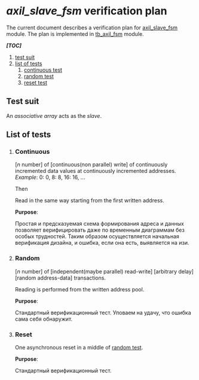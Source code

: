 # *axil_slave_fsm* verification plan

The current document describes a verification plan for
[axil_slave_fsm](../rtl/vga_axil_slave_fsm.sv) module. The plan is implemented in
[tb_axil_fsm](tb_axil_fsm.sv) module.

***[TOC]***
1.  [test suit](#test-suit)
1.  [list of tests](#list-of-tests)
    1.  [continuous test](#continuous)
    1.  [random test](#random)
    1.  [reset test](#reset)

## Test suit

An *associative array* acts as the *slave*.

## List of tests

1.  ### Continuous

    [*n* number] of [continuous(non parallel) write] of continuously incremented data values at
    continuously incremented addresses. *Example*: 0: 0, 8: 8, 16: 16, ...

    Then

    Read in the same way starting from the first written address.

    **Purpose**:

    Простая и предсказуемая схема формирования адреса и данных позволяет верифицировать даже
    по временным диаграммам без особых трудностей. Таким образом осуществляется начальная
    верификация дизайна, и ошибка, если она есть, выявляется на изи.

1.  ### Random

    [*n* number] of [independent(maybe parallel) read-write] [arbitrary delay] [random address-data]
    transactions.

    Reading is performed from the written address pool.

    **Purpose**:

    Стандартный верификационный тест. Уповаем на удачу, что ошибка сама себя обнаружит.

1.  ### Reset

    One asynchronous reset in a middle of [random test](#random).

    **Purpose**:

    Стандартный верификационный тест.
